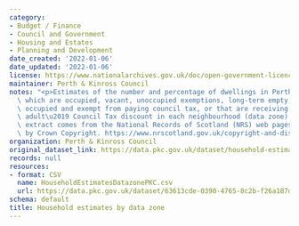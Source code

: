 ```yaml
---
category:
- Budget / Finance
- Council and Government
- Housing and Estates
- Planning and Development
date_created: '2022-01-06'
date_updated: '2022-01-06'
license: https://www.nationalarchives.gov.uk/doc/open-government-licence/version/3/
maintainer: Perth & Kinross Council
notes: "<p>Estimates of the number and percentage of dwellings in Perth and Kinross\
  \ which are occupied, vacant, unoccupied exemptions, long-term empty, second homes,\
  \ occupied and exempt from paying council tax, or that are receiving a \u2018single\
  \ adult\u2019 Council Tax discount in each neighbourhood (data zone). This data\
  \ extract comes from the National Records of Scotland (NRS) web pages and is covered\
  \ by Crown Copyright. https://www.nrscotland.gov.uk/copyright-and-disclaimer</p>"
organization: Perth & Kinross Council
original_dataset_link: https://data.pkc.gov.uk/dataset/household-estimates-by-data-zone
records: null
resources:
- format: CSV
  name: HouseholdEstimatesDatazonePKC.csv
  url: https://data.pkc.gov.uk/dataset/63613cde-0390-4765-8c2b-f26a187dd9c5/resource/9d297274-5596-4a2f-a38b-26a09a7bac03/download/householdestimatesdatazonepkc.csv
schema: default
title: Household estimates by data zone
---
```

